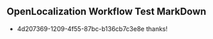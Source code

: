 ## OpenLocalization Workflow Test MarkDown
* 4d207369-1209-4f55-87bc-b136cb7c3e8e 
thanks!<!--HONumber=Mar16_HO2-->
